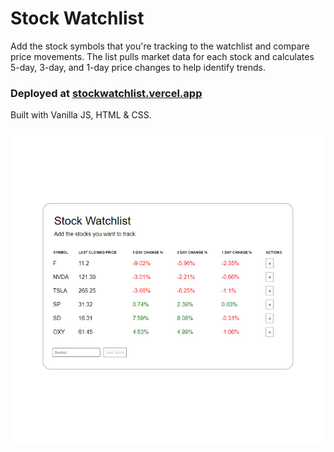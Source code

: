 # Stock Watchlist
Add the stock symbols that you're tracking to the watchlist and compare price movements. The list pulls market data for each stock and calculates 5-day, 3-day, and 1-day price changes to help identify trends.

### Deployed at [stockwatchlist.vercel.app](stockwatchlist.vercel.app)

Built with Vanilla JS, HTML & CSS.

![Stock Watchlist](./public/stockwatchlist-screenshot.jpg)
